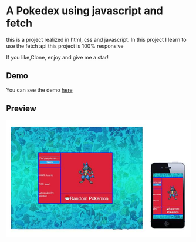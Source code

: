 # A Pokedex using javascript and fetch

this is a project realized in html, css and javascript. In this project I learn to use the fetch api
this project is 100% responsive

If you like,Clone, enjoy and give me a star!

## Demo
You can see the demo [here](https://camilovelandia.github.io/pokedex/)

## Preview
![](/preview.jpg)